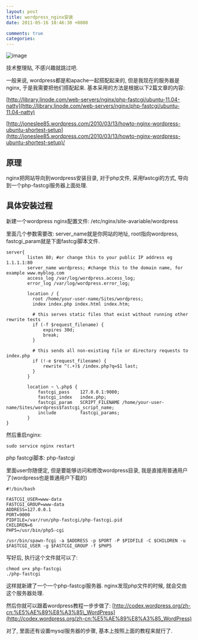 ```yaml
---
layout: post
title: wordpress_nginx安装
date: 2011-05-16 10:46:30 +0800

comments: true
categories: 
---
```


![image](http://smallbiztechnology.com/wp-content/uploads/2011/05/wordpress-logo-stacked-rgb.png)

技术整理贴, 不感兴趣就跳过吧.

一般来说, wordpress都是和apache一起搭配起来的,
但是我现在的服务器是nginx, 于是我需要把他们搭配起来.
基本采用的方法是根据以下2篇文章的内容:

[http://library.linode.com/web-servers/nginx/php-fastcgi/ubuntu-11.04-natty](http://library.linode.com/web-servers/nginx/php-fastcgi/ubuntu-11.04-natty)

[http://joneslee85.wordpress.com/2010/03/13/howto-nginx-wordpress-ubuntu-shortest-setup](http://joneslee85.wordpress.com/2010/03/13/howto-nginx-wordpress-ubuntu-shortest-setup)/

原理
------------------------------

nginx把网站导向到wordpress安装目录, 对于php文件, 采用fastcgi的方式,
导向到一个php-fastcgi服务器上面处理.

具体安装过程
------------------------------

新建一个wordpress nginx配置文件: /etc/nginx/site-avariable/wordpress

里面几个参数需要改: server\_name就是你网站的地址, root指向wordpress,
fastcgi\_param就是下面fastcgi脚本文件.

    server{
            listen 80; #or change this to your public IP address eg 1.1.1.1:80
            server_name wordpress; #change this to the domain name, for example www.myblog.com
            access_log /var/log/wordpress.access_log;
            error_log /var/log/wordpress.error_log;

            location / {
              root /home/your-user-name/Sites/wordpress;
              index index.php index.html index.htm;

              # this serves static files that exist without running other rewrite tests
              if (-f $request_filename) {
                  expires 30d;
                  break;
              }

              # this sends all non-existing file or directory requests to index.php
              if (!-e $request_filename) {
                  rewrite ^(.+)$ /index.php?q=$1 last;
              }
            }

            location ~ \.php$ {
                fastcgi_pass    127.0.0.1:9000;
                fastcgi_index   index.php;
                fastcgi_param   SCRIPT_FILENAME /home/your-user-name/Sites/wordpress$fastcgi_script_name;
                include         fastcgi_params;
            }
    }

然后重启nginx:

    sudo service nginx restart

php fastcgi脚本: php-fastcgi

里面user你随便定, 但是要能够访问和修改wordpress目录,
我是直接用普通用户了(wordpress也是普通用户下载的)

    #!/bin/bash

    FASTCGI_USER=www-data
    FASTCGI_GROUP=www-data
    ADDRESS=127.0.0.1
    PORT=9000
    PIDFILE=/var/run/php-fastcgi/php-fastcgi.pid
    CHILDREN=6
    PHP5=/usr/bin/php5-cgi

    /usr/bin/spawn-fcgi -a $ADDRESS -p $PORT -P $PIDFILE -C $CHILDREN -u $FASTCGI_USER -g $FASTCGI_GROUP -f $PHP5

写好后, 执行这个文件就可以了:

    chmod u+x php-fastcgi
    ./php-fastcgi

这样就新建了一个一个php-fastcgi服务器. nginx发现php文件的时候,
就会交由这个服务器处理.

然后你就可以跟着wordpress教程一步步做了:
[http://codex.wordpress.org/zh-cn:%E5%AE%89%E8%A3%85\_WordPress](http://codex.wordpress.org/zh-cn:%E5%AE%89%E8%A3%85_WordPress)

对了, 里面还有设置mysql服务器的步骤, 基本上按照上面的教程来就行了.